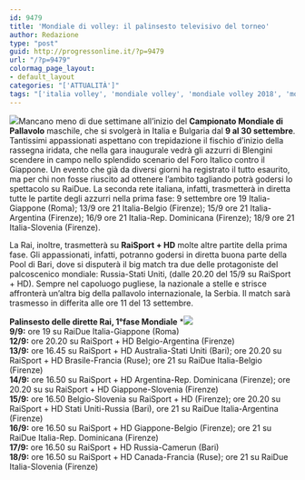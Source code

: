 ```yaml
---
id: 9479
title: 'Mondiale di volley: il palinsesto televisivo del torneo'
author: Redazione
type: "post"
guid: http://progressonline.it/?p=9479
url: "/?p=9479"
colormag_page_layout:
- default_layout
categories: "['ATTUALITÀ']"
tags: "['italia volley', 'mondiale volley', 'mondiale volley 2018', 'mondiale volley italia', 'palinsesto mondiale volley', 'partite mondiale volley', 'volley 2018']"
---
```


![](https://progressonline.it/wp-content/uploads/2018/08/mondiali-volley-2018-kCqF-U240765455593sRH-620x349@Gazzetta-Web_articolo-300x169.jpg)Mancano meno di due settimane all’inizio del **Campionato Mondiale di Pallavolo** maschile, che si svolgerà in Italia e Bulgaria dal **9 al 30 settembre**. Tantissimi appassionati aspettano con trepidazione il fischio d’inizio della rassegna iridata, che nella gara inaugurale vedrà gli azzurri di Blengini scendere in campo nello splendido scenario del Foro Italico contro il Giappone. Un evento che già da diversi giorni ha registrato il tutto esaurito, ma per chi non fosse riuscito ad ottenere l’ambito tagliando potrà godersi lo spettacolo su RaiDue. La seconda rete italiana, infatti, trasmetterà in diretta tutte le partite degli azzurri nella prima fase: 9 settembre ore 19 Italia-Giappone (Roma); 13/9 ore 21 Italia-Belgio (Firenze); 15/9 ore 21 Italia-Argentina (Firenze); 16/9 ore 21 Italia-Rep. Dominicana (Firenze); 18/9 ore 21 Italia-Slovenia (Firenze).

La Rai, inoltre, trasmetterà su **RaiSport + HD** molte altre partite della prima fase. Gli appassionati, infatti, potranno godersi in diretta buona parte della Pool di Bari, dove si disputerà il big match tra due delle protagoniste del palcoscenico mondiale: Russia-Stati Uniti, (dalle 20.20 del 15/9 su RaiSport + HD). Sempre nel capoluogo pugliese, la nazionale a stelle e strisce affronterà un’altra big della pallavolo internazionale, la Serbia. Il match sarà trasmesso in differita alle ore 11 del 13 settembre.

**Palinsesto delle dirette Rai, 1°fase Mondiale** \*![](https://progressonline.it/wp-content/uploads/2018/08/155506260-f1eea311-054e-401a-a054-94b446cbee28-300x169.jpg)  
**9/9:** ore 19 su RaiDue Italia-Giappone (Roma)  
**12/9:** ore 20.20 su RaiSport + HD Belgio-Argentina (Firenze)  
**13/9:** ore 16.45 su RaiSport + HD Australia-Stati Uniti (Bari); ore 20.20 su RaiSport + HD Brasile-Francia (Ruse); ore 21 su RaiDue Italia-Belgio (Firenze)  
**14/9:** ore 16.50 su RaiSport + HD Argentina-Rep. Dominicana (Firenze); ore 20.20 su su RaiSport + HD Giappone-Slovenia (Firenze)  
**15/9:** ore 16.50 Belgio-Slovenia su RaiSport + HD (Firenze); ore 20.20 su RaiSport + HD Stati Uniti-Russia (Bari), ore 21 su RaiDue Italia-Argentina (Firenze)  
**16/9:** ore 16.50 su RaiSport + HD Giappone-Belgio (Firenze); ore 21 su RaiDue Italia-Rep. Dominicana (Firenze)  
**17/9:** ore 16.50 su RaiSport + HD Russia-Camerun (Bari)  
**18/9:** ore 16.50 su RaiSport + HD Canada-Francia (Ruse); ore 21 su RaiDue Italia-Slovenia (Firenze)